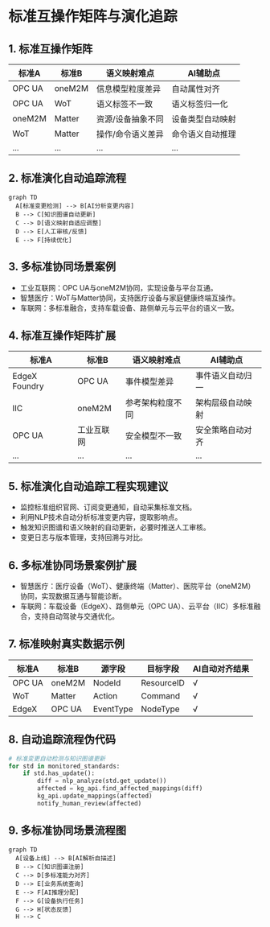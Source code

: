 # 标准互操作矩阵与演化追踪

## 1. 标准互操作矩阵

| 标准A      | 标准B      | 语义映射难点         | AI辅助点           |
|------------|------------|----------------------|--------------------|
| OPC UA     | oneM2M     | 信息模型粒度差异     | 自动属性对齐       |
| OPC UA     | WoT        | 语义标签不一致       | 语义标签归一化     |
| oneM2M     | Matter     | 资源/设备抽象不同    | 设备类型自动映射   |
| WoT        | Matter     | 操作/命令语义差异   | 命令语义自动推理   |
| ...        | ...        | ...                  | ...                |

## 2. 标准演化自动追踪流程

```mermaid
graph TD
  A[标准变更检测] --> B[AI分析变更内容]
  B --> C[知识图谱自动更新]
  C --> D[语义映射自适应调整]
  D --> E[人工审核/反馈]
  E --> F[持续优化]
```

## 3. 多标准协同场景案例

- 工业互联网：OPC UA与oneM2M协同，实现设备与平台互通。
- 智慧医疗：WoT与Matter协同，支持医疗设备与家庭健康终端互操作。
- 车联网：多标准融合，支持车载设备、路侧单元与云平台的语义一致。

## 4. 标准互操作矩阵扩展

| 标准A           | 标准B           | 语义映射难点         | AI辅助点           |
|----------------|----------------|----------------------|--------------------|
| EdgeX Foundry  | OPC UA         | 事件模型差异         | 事件语义自动归一   |
| IIC            | oneM2M         | 参考架构粒度不同     | 架构层级自动映射   |
| OPC UA         | 工业互联网      | 安全模型不一致       | 安全策略自动对齐   |
| ...            | ...            | ...                  | ...                |

## 5. 标准演化自动追踪工程实现建议

- 监控标准组织官网、订阅变更通知，自动采集标准文档。
- 利用NLP技术自动分析标准变更内容，提取影响点。
- 触发知识图谱和语义映射的自动更新，必要时推送人工审核。
- 变更日志与版本管理，支持回溯与对比。

## 6. 多标准协同场景案例扩展

- 智慧医疗：医疗设备（WoT）、健康终端（Matter）、医院平台（oneM2M）协同，实现数据互通与智能诊断。
- 车联网：车载设备（EdgeX）、路侧单元（OPC UA）、云平台（IIC）多标准融合，支持自动驾驶与交通优化。

## 7. 标准映射真实数据示例

| 标准A      | 标准B      | 源字段         | 目标字段       | AI自动对齐结果 |
|------------|------------|----------------|---------------|---------------|
| OPC UA     | oneM2M     | NodeId         | ResourceID    | √             |
| WoT        | Matter     | Action         | Command       | √             |
| EdgeX      | OPC UA     | EventType      | NodeType      | √             |

## 8. 自动追踪流程伪代码

```python
# 标准变更自动检测与知识图谱更新
for std in monitored_standards:
    if std.has_update():
        diff = nlp_analyze(std.get_update())
        affected = kg_api.find_affected_mappings(diff)
        kg_api.update_mappings(affected)
        notify_human_review(affected)
```

## 9. 多标准协同场景流程图

```mermaid
graph TD
  A[设备上线] --> B[AI解析自描述]
  B --> C[知识图谱注册]
  C --> D[多标准能力对齐]
  D --> E[业务系统查询]
  E --> F[AI推理分配]
  F --> G[设备执行任务]
  G --> H[状态反馈]
  H --> C
```
